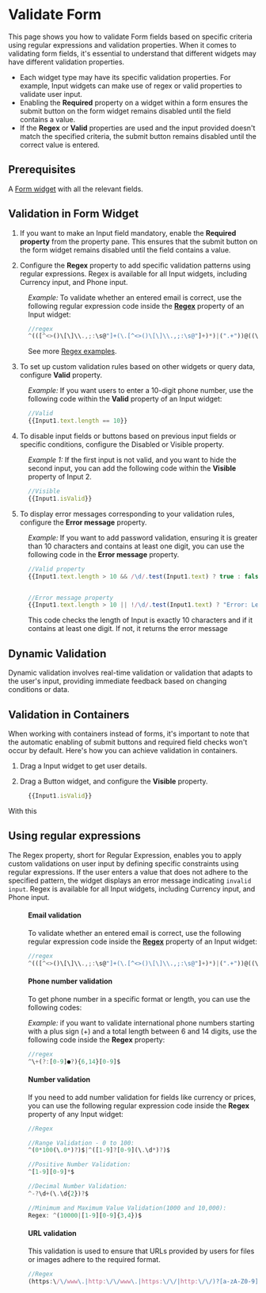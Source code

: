 # Validate Form

This page shows you how to validate Form fields based on specific criteria using regular expressions and validation properties. 
When it comes to validating form fields, it's essential to understand that different widgets may have different validation properties. 

*  Each widget type may have its specific validation properties. For example, Input widgets can make use of regex or valid properties to validate user input.
*  Enabling the **Required** property on a widget within a form ensures the submit button on the form widget remains disabled until the field contains a value.
*  If the **Regex** or **Valid** properties are used and the input provided doesn't match the specified criteria, the submit button remains disabled until the correct value is entered.


## Prerequisites

A [Form widget](/reference/widgets/form) with all the relevant fields.



## Validation in Form Widget


1. If you want to make an Input field mandatory, enable the **Required property** from the property pane. This ensures that the submit button on the form widget remains disabled until the field contains a value.

2. Configure the **Regex** property to add specific validation patterns using regular expressions. Regex is available for all Input widgets, including Currency input, and Phone input.

<dd>

*Example:* To validate whether an entered email is correct, use the following regular expression code inside the [**Regex**](/reference/widgets/input#regex-string) property of an Input widget:

```js
//regex
^(([^<>()\[\]\\.,;:\s@"]+(\.[^<>()\[\]\\.,;:\s@"]+)*)|(".+"))@((\[[0-9]{1,3}\.[0-9]{1,3}\.[0-9]{1,3}\.[0-9]{1,3}])|(([a-zA-Z\-0-9]+\.)+[a-zA-Z]{2,}))$
```

See more [Regex examples](/reference/widgets/input#regex-string).

</dd>

3. To set up custom validation rules based on other widgets or query data,  configure **Valid** property.

<dd>

*Example:* If you want users to enter a 10-digit phone number, use the following code within the **Valid** property of an Input widget:

```js
//Valid
{{Input1.text.length == 10}}
```


</dd>

4. To disable input fields or buttons based on previous input fields or specific conditions, configure the Disabled or Visible property.


<dd>

*Example 1:* If the first input is not valid, and you want to hide the second input, you can add the following code within the **Visible** property of Input 2.

```js
//Visible
{{Input1.isValid}}
```


</dd>


5. To display error messages corresponding to your validation rules, configure the **Error message** property.


<dd>

*Example:*  If you want to add password validation, ensuring it is greater than 10 characters and contains at least one digit, you can use the following code in the **Error message** property.

```js
//Valid property
{{Input1.text.length > 10 && /\d/.test(Input1.text) ? true : false}}


//Error message property
{{Input1.text.length > 10 || !/\d/.test(Input1.text) ? "Error: Length should be at least 10 characters and contain at least one digit" : ""}}
```

This code checks the length of Input is exactly 10 characters and if it contains at least one digit. If not, it returns the error message

</dd>






## Dynamic Validation

Dynamic validation involves real-time validation or validation that adapts to the user's input, providing immediate feedback based on changing conditions or data.











## Validation in Containers

When working with containers instead of forms, it's important to note that the automatic enabling of submit buttons and required field checks won't occur by default. Here's how you can achieve validation in containers.

1. Drag a Input widget to get user details.

1. Drag a Button widget, and configure the **Visible** property.

<dd>

```js
{{Input1.isValid}}
```

</dd>

With this


## Using regular expressions

The Regex property, short for Regular Expression, enables you to apply custom validations on user input by defining specific constraints using regular expressions. If the user enters a value that does not adhere to the specified pattern, the widget displays an error message indicating `invalid input`. Regex is available for all Input widgets, including Currency input, and Phone input.

<dd>

#### Email validation

To validate whether an entered email is correct, use the following regular expression code inside the [**Regex**](/reference/widgets/input#regex-string) property of an Input widget:



```js
//regex
^(([^<>()\[\]\\.,;:\s@"]+(\.[^<>()\[\]\\.,;:\s@"]+)*)|(".+"))@((\[[0-9]{1,3}\.[0-9]{1,3}\.[0-9]{1,3}\.[0-9]{1,3}])|(([a-zA-Z\-0-9]+\.)+[a-zA-Z]{2,}))$
```

#### Phone number validation

To get phone number in a specific format or length, you can use the following codes:

*Example:* if you want to validate international phone numbers starting with a plus sign (+) and a total length between 6 and 14 digits, use the following code inside the **Regex** property:


```js
//regex
^\+(?:[0-9]●?){6,14}[0-9]$
```


#### Number validation

If you need to add number validation for fields like currency or prices, you can use the following regular expression code inside the **Regex** property of any Input widget:


```js
//Regex

//Range Validation - 0 to 100:  
^(0*100(\.0*)?)$|^([1-9]?[0-9](\.\d*)?)$

//Positive Number Validation:  
^[1-9][0-9]*$

//Decimal Number Validation:  
^-?\d+(\.\d{2})?$

//Minimum and Maximum Value Validation(1000 and 10,000):
Regex: ^(10000|[1-9][0-9]{3,4})$ 
```

#### URL validation

This validation is used to ensure that URLs provided by users for files or images adhere to the required format.

```js
//Regex
(https:\/\/www\.|http:\/\/www\.|https:\/\/|http:\/\/)?[a-zA-Z0-9]{2,}(\.[a-zA-Z0-9]{2,})(\.[a-zA-Z0-9]{2,})?
```


</dd>




